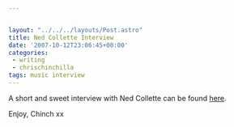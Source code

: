 ```yaml
---


layout: "../../../layouts/Post.astro"
title: Ned Collette Interview
date: '2007-10-12T23:06:45+00:00'
categories:
 - writing
 - chrischinchilla
tags: music interview
---
```


A short and sweet interview with Ned Collette can be found [here](https://www.indieoma.com/public_journal.php?d=46ba9f2a6976570b0353203ec4474217).

Enjoy, Chinch xx
